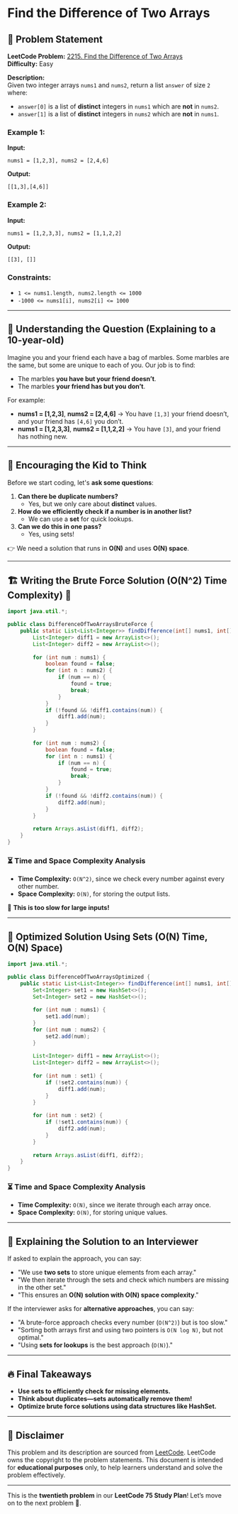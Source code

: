 # Find the Difference of Two Arrays

## 📌 Problem Statement

**LeetCode Problem:** [2215. Find the Difference of Two Arrays](https://leetcode.com/problems/find-the-difference-of-two-arrays/)  
**Difficulty:** Easy  

**Description:**  
Given two integer arrays `nums1` and `nums2`, return a list `answer` of size `2` where:
- `answer[0]` is a list of **distinct** integers in `nums1` which are **not** in `nums2`.
- `answer[1]` is a list of **distinct** integers in `nums2` which are **not** in `nums1`.

### **Example 1:**
**Input:**  
```
nums1 = [1,2,3], nums2 = [2,4,6]
```
**Output:**  
```
[[1,3],[4,6]]
```

### **Example 2:**
**Input:**  
```
nums1 = [1,2,3,3], nums2 = [1,1,2,2]
```
**Output:**  
```
[[3], []]
```

### **Constraints:**
- `1 <= nums1.length, nums2.length <= 1000`
- `-1000 <= nums1[i], nums2[i] <= 1000`

---

## 📌 Understanding the Question (Explaining to a 10-year-old)

Imagine you and your friend each have a bag of marbles. Some marbles are the same, but some are unique to each of you. Our job is to find:
- The marbles **you have but your friend doesn’t**.
- The marbles **your friend has but you don’t**.

For example:
- **nums1 = [1,2,3]**, **nums2 = [2,4,6]** → You have `[1,3]` your friend doesn’t, and your friend has `[4,6]` you don’t.
- **nums1 = [1,2,3,3]**, **nums2 = [1,1,2,2]** → You have `[3]`, and your friend has nothing new.

---

## 🧠 Encouraging the Kid to Think

Before we start coding, let's **ask some questions**:
1. **Can there be duplicate numbers?**
   - Yes, but we only care about **distinct** values.
2. **How do we efficiently check if a number is in another list?**
   - We can use a **set** for quick lookups.
3. **Can we do this in one pass?**
   - Yes, using sets!

👉 We need a solution that runs in **O(N)** and uses **O(N) space**.

---

## 🏗️ Writing the Brute Force Solution (O(N^2) Time Complexity) 🚨

```java
import java.util.*;

public class DifferenceOfTwoArraysBruteForce {
    public static List<List<Integer>> findDifference(int[] nums1, int[] nums2) {
        List<Integer> diff1 = new ArrayList<>();
        List<Integer> diff2 = new ArrayList<>();
        
        for (int num : nums1) {
            boolean found = false;
            for (int n : nums2) {
                if (num == n) {
                    found = true;
                    break;
                }
            }
            if (!found && !diff1.contains(num)) {
                diff1.add(num);
            }
        }
        
        for (int num : nums2) {
            boolean found = false;
            for (int n : nums1) {
                if (num == n) {
                    found = true;
                    break;
                }
            }
            if (!found && !diff2.contains(num)) {
                diff2.add(num);
            }
        }
        
        return Arrays.asList(diff1, diff2);
    }
}
```

### ⏳ Time and Space Complexity Analysis
- **Time Complexity:** `O(N^2)`, since we check every number against every other number.
- **Space Complexity:** `O(N)`, for storing the output lists.

🚨 **This is too slow for large inputs!**

---

## 🚀 Optimized Solution Using Sets (O(N) Time, O(N) Space)

```java
import java.util.*;

public class DifferenceOfTwoArraysOptimized {
    public static List<List<Integer>> findDifference(int[] nums1, int[] nums2) {
        Set<Integer> set1 = new HashSet<>();
        Set<Integer> set2 = new HashSet<>();
        
        for (int num : nums1) {
            set1.add(num);
        }
        for (int num : nums2) {
            set2.add(num);
        }
        
        List<Integer> diff1 = new ArrayList<>();
        List<Integer> diff2 = new ArrayList<>();
        
        for (int num : set1) {
            if (!set2.contains(num)) {
                diff1.add(num);
            }
        }
        
        for (int num : set2) {
            if (!set1.contains(num)) {
                diff2.add(num);
            }
        }
        
        return Arrays.asList(diff1, diff2);
    }
}
```

### ⏳ Time and Space Complexity Analysis
- **Time Complexity:** `O(N)`, since we iterate through each array once.
- **Space Complexity:** `O(N)`, for storing unique values.

---

## 📢 Explaining the Solution to an Interviewer
If asked to explain the approach, you can say:
- "We use **two sets** to store unique elements from each array."
- "We then iterate through the sets and check which numbers are missing in the other set."
- "This ensures an **O(N) solution with O(N) space complexity**."

If the interviewer asks for **alternative approaches**, you can say:
- "A brute-force approach checks every number (`O(N^2)`) but is too slow."
- "Sorting both arrays first and using two pointers is `O(N log N)`, but not optimal."
- "Using **sets for lookups** is the best approach (`O(N)`)."

---

## 🔥 Final Takeaways
- **Use sets to efficiently check for missing elements.**
- **Think about duplicates—sets automatically remove them!**
- **Optimize brute force solutions using data structures like HashSet.**

---

## 📜 Disclaimer
This problem and its description are sourced from [LeetCode](https://leetcode.com/problems/find-the-difference-of-two-arrays/). LeetCode owns the copyright to the problem statements. This document is intended for **educational purposes** only, to help learners understand and solve the problem effectively.

---

This is the **twentieth problem** in our **LeetCode 75 Study Plan**! Let’s move on to the next problem 🚀.

